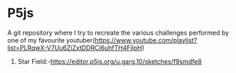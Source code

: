 # P5js

A git repository where I try to recreate the various challenges performed by one of my favourite youtuber(https://www.youtube.com/playlist?list=PLRqwX-V7Uu6ZiZxtDDRCi6uhfTH4FilpH) 

1. Star Field:-https://editor.p5js.org/u.garg.10/sketches/f9smdfe8
